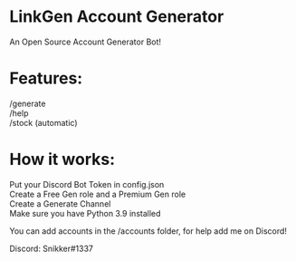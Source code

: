 # LinkGen Account Generator
An Open Source Account Generator Bot!

# Features:
/generate\
/help\
/stock (automatic)

# How it works:
Put your Discord Bot Token in config.json\
Create a Free Gen role and a Premium Gen role\
Create a Generate Channel\
Make sure you have Python 3.9 installed

You can add accounts in the /accounts folder, for help add me on Discord!

Discord: Snikker#1337
